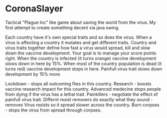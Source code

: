 # CoronaSlayer
Tactical "Plague Inc" like game about saving the world from the virus.
My first attempt to create something decent via java swing.

Each country have it's own special traits and so does the virus. When a virus is affecting a country it mutates and get different traits.
Country and virus traits together define how fast a virus would spread, kill and slow down the vaccine development.
Your goal is to manage your score points right.
When the country is infected (it turns orange) vaccine development slows down in here by 15%.
When most of the country population is dead (it turns red) vaccine development stops in here.
Painfull virus trait slows down development by 15% more.

Lockdown - stops all outcoming flies in this country.
Research - boosts vaccine research impact for this country.
Advanced medecine stops people from dying if the virus has a lethal trait.
Painkillers - negotiate the effect of painfull virus trait.
Differnt resist removers do exactly what they sound - removes Virus resists so it spread slower across the country.
Burn corpses - stops the virus from spread through corpses.
